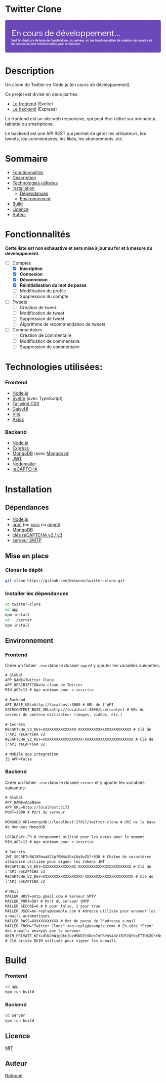 # Twitter Clone

![En cours de développement](./header.png)

# Description
Un clone de Twitter en Node.js (en cours de développement).

Ce projet est divisé en deux parties:
- [Le frontend](./app) (Svelte)
- [Le backend](./server) (Express)

Le frontend est un site web responsive, qui peut être utilisé sur ordinateur, tablette ou smartphone.

Le backend est une API REST qui permet de gérer les utilisateurs, les tweets, les commentaires, les likes, les abonnements, etc.

# Sommaire
- [Fonctionnalités](#fonctionnalités)
- [Description](#description)
- [Technologies utilisées](#technologies-utilisées)
- [Installation](#installation)
    - [Dépendances](#dépendances)
    - [Environnement](#environnement)
- [Build](#lancement)
- [Licence](#licence)
- [Auteur](#auteur)

# Fonctionnalités
**Cette liste est non exhaustive et sera mise à jour au fur et à mesure du développement.**
- [ ] Comptes
    - [x] **Inscription**
    - [x] **Connexion**
    - [x] **Déconnexion**
    - [x] **Réinitialisation du mot de passe**
    - [ ] Modification du profile
    - [ ] Suppression du compte
- [ ] Tweets
    - [ ] Création de tweet
    - [ ] Modification de tweet
    - [ ] Suppression de tweet
    - [ ] Algorithme de recommandation de tweets
- [ ] Commentaires
    - [ ] Création de commentaire
    - [ ] Modification de commentaire
    - [ ] Suppression de commentaire

# Technologies utilisées:
### Frontend
- [Node.js](https://nodejs.org/)
- [Svelte](https://svelte.dev/) (avec TypeScript)
- [Tailwind CSS](https://tailwindcss.com/)
- [DaisyUI](https://daisyui.com/)
- [Vite](https://vitejs.dev/)
- [Axios](https://axios-http.com/)

### Backend
- [Node.js](https://nodejs.org/)
- [Express](https://expressjs.com/)
- [MongoDB](https://www.mongodb.com/) (avec [Mongoose](https://mongoosejs.com/))
- [JWT](https://jwt.io/)
- [Nodemailer](https://nodemailer.com/)
- [reCAPTCHA](https://www.google.com/recaptcha/about/)

# Installation
## Dépendances
- [Node.js](https://nodejs.org/)
- [npm](https://www.npmjs.com/) (ou [yarn](https://yarnpkg.com/) ou [pnpm](https://pnpm.js.org/))
- [MongoDB](https://www.mongodb.com/)
- [clés reCAPTCHA v2 / v3](https://www.google.com/recaptcha/about/)
- [serveur SMTP](https://fr.wikipedia.org/wiki/Simple_Mail_Transfer_Protocol)

## Mise en place
### Cloner le dépôt
```bash
git clone https://github.com/Natoune/twitter-clone.git
```

### Installer les dépendances
```bash
cd twitter-clone
cd app
npm install
cd ../server
npm install
```

## Environnement
### Frontend
Créer un fichier `.env` dans le dossier `app` et y ajouter les variables suivantes:
```properties
# Global
APP_NAME=Twitter Clone
APP_DESCRIPTION=Un clone de Twitter
MIN_AGE=13 # Age minimum pour s'inscrire

# Backend
API_BASE_URL=http://localhost:3000 # URL de l'API
USERCONTENT_BASE_URL=http://localhost:3000/usercontent # URL du serveur de contenu utilisateur (images, vidéos, etc.)

# Secrets
RECAPTCHA_V3_KEY=XXXXXXXXXXXXXXX-XXXXXXXXXXXXXXXXXXXXXXXX # Clé de l'API reCAPTCHA v3
RECAPTCHA_V2_KEY=XXXXXXXXXXXXXXXXXX-XXXXXXXXXXXXXXXXXXXXXX # Clé de l'API reCAPTCHA v2

# Mobile app integration
IS_APP=false
```

### Backend
Créer un fichier `.env` dans le dossier `server` et y ajouter les variables suivantes:
```properties
# Global
APP_NAME=AppName
APP_URL=http://localhost:5173
PORT=3000 # Port du serveur

MONGODB_URI=mongodb://localhost:27017/twitter-clone # URI de la base de données MongoDB

LOCALE=fr-FR # Uniquement utilisé pour les dates pour le moment
MIN_AGE=13 # Age minimum pour s'inscrire

# Secrets
JWT_SECRET=BA7AFmwa52Vpf9M4x2GxL8q5wZSfr938 # Chaîne de caractères aléatoire utilisée pour signer les tokens JWT
RECAPTCHA_V3_KEY=XXXXXXXXXXXXXXX-XXXXXXXXXXXXXXXXXXXXXXXX # Clé de l'API reCAPTCHA v3
RECAPTCHA_V2_KEY=XXXXXXXXXXXXXXXXXX-XXXXXXXXXXXXXXXXXXXXXX # Clé de l'API reCAPTCHA v2

# Mail
MAILER_HOST=smtp.gmail.com # Serveur SMTP
MAILER_PORT=587 # Port du serveur SMTP
MAILER_SECURE=0 # 0 pour false, 1 pour true
MAILER_USER=no-reply@example.com # Adresse utilisée pour envoyer les e-mails automatiques
MAILER_PASS=XXXXXXXXXXXX # Mot de passe de l'adresse e-mail
MAILER_FROM="Twitter Clone" <no-reply@example.com> # En-tête "From" des e-mails envoyés par le serveur
DKIM_PRIVATE_KEY=dlN2NW1pQkc2Uzd5NDZtVDdnTmF6YnV4dzJ3OTVQYkpETTNkZGhYNm05YUs4NU43Nmk4TEg2Yk02clhuNWs1QjVZN3JYaUwyNDg4bnZBa000cHdQSnFucW5EUTU5U1RXM3c5MjlnejRhRDk2NWQ3bXI1ZUxkYjRYQ2NBbnlkTDlDOTlTNThEWXAyakNLZ3RBYTI5WjhaZzdrTFk0OVoycXQ5 # Clé privée DKIM utilisée pour signer les e-mails
```

# Build
### Frontend
```bash
cd app
npm run build
```

### Backend
```bash
cd server
npm run build
```

## Licence
[MIT](./LICENSE)

## Auteur
[Natoune](https://natoune.fr/)
